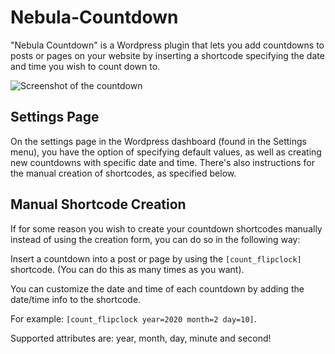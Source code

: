 # Nebula-Countdown

"Nebula Countdown" is a Wordpress plugin that lets you add countdowns to posts or pages on your website by inserting a shortcode specifying the date and time you wish to count down to.

![Screenshot of the countdown](https://github.com/Katrine-Marie/Nebula-Countdown/screenshot_countdown.png "This is an example of what the countdown could look like")

## Settings Page

On the settings page in the Wordpress dashboard (found in the Settings menu), you have the option of specifying default values, as well as creating new countdowns with specific date and time. There's also instructions for the manual creation of shortcodes, as specified below.

## Manual Shortcode Creation

If for some reason you wish to create your countdown shortcodes manually instead of using the creation form, you can do so in the following way:

Insert a countdown into a post or page by using the `[count_flipclock]` shortcode. (You can do this as many times as you want).

You can customize the date and time of each countdown by adding the date/time info to the shortcode.

For example: `[count_flipclock year=2020 month=2 day=10]`.

Supported attributes are: year, month, day, minute and second!
